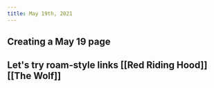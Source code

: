 ```yaml
---
title: May 19th, 2021
---
```


## Creating a May 19 page
## Let's try roam-style links [[Red Riding Hood]] [[The Wolf]]
##
